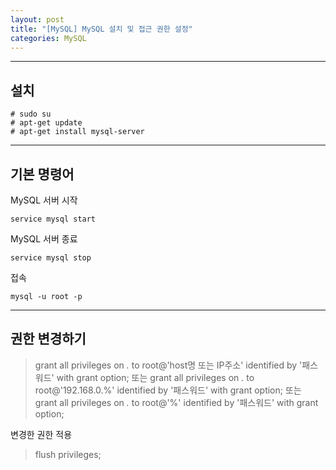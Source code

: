 ```yaml
---
layout: post
title: "[MySQL] MySQL 설치 및 접근 권한 설정"
categories: MySQL
---
```


---
설치
------------
```
# sudo su
# apt-get update
# apt-get install mysql-server
```

---
기본 명령어
------------

MySQL 서버 시작
```
service mysql start
```

MySQL 서버 종료
```
service mysql stop
```

접속
```
mysql -u root -p
```

---
권한 변경하기
------------
> grant all privileges on *.* to root@'host명 또는 IP주소' identified by '패스워드' with grant option;
또는
> grant all privileges on *.* to root@'192.168.0.%' identified by '패스워드' with grant option;
또는
> grant all privileges on *.* to root@'%' identified by '패스워드' with grant option;

변경한 권한 적용
> flush privileges;